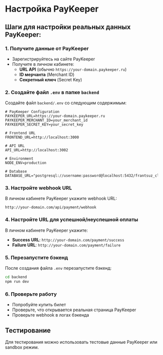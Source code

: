# Настройка PayKeeper

## Шаги для настройки реальных данных PayKeeper:

### 1. Получите данные от PayKeeper
- Зарегистрируйтесь на сайте PayKeeper
- Получите в личном кабинете:
  - **URL API** (обычно `https://your-domain.paykeeper.ru`)
  - **ID мерчанта** (Merchant ID)
  - **Секретный ключ** (Secret Key)

### 2. Создайте файл `.env` в папке `backend`
Создайте файл `backend/.env` со следующим содержимым:

```env
# PayKeeper Configuration
PAYKEEPER_URL=https://your-domain.paykeeper.ru
PAYKEEPER_MERCHANT_ID=your_merchant_id
PAYKEEPER_SECRET_KEY=your_secret_key

# Frontend URL
FRONTEND_URL=http://localhost:3000

# API URL
API_URL=http://localhost:3002

# Environment
NODE_ENV=production

# Database
DATABASE_URL="postgresql://username:password@localhost:5432/frantsuz_club"
```

### 3. Настройте webhook URL
В личном кабинете PayKeeper укажите webhook URL:
```
http://your-domain.com/api/payment/webhook
```

### 4. Настройте URL для успешной/неуспешной оплаты
В личном кабинете PayKeeper укажите:
- **Success URL**: `http://your-domain.com/payment/success`
- **Failure URL**: `http://your-domain.com/payment/failure`

### 5. Перезапустите бэкенд
После создания файла `.env` перезапустите бэкенд:
```bash
cd backend
npm run dev
```

### 6. Проверьте работу
- Попробуйте купить билет
- Проверьте, что открывается реальная страница PayKeeper
- Проверьте webhook в логах бэкенда

## Тестирование
Для тестирования можно использовать тестовые данные PayKeeper или sandbox режим.


